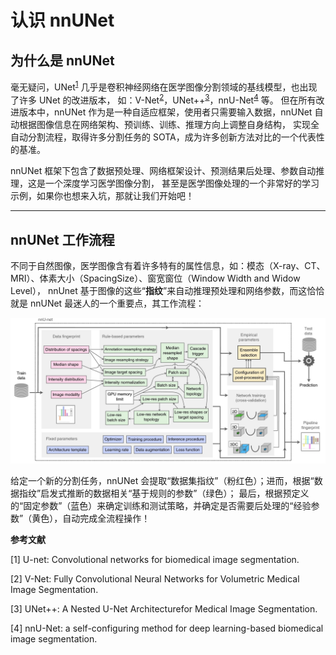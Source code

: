 # 认识 nnUNet

## 为什么是 nnUNet
毫无疑问，UNet<sup>[1](#ref1)</sup> 几乎是卷积神经网络在医学图像分割领域的基线模型，也出现了许多 UNet 的改进版本，
如：V-Net<sup>[2](#ref2)</sup>，UNet++<sup>[3](#ref3)</sup>，nnU-Net<sup>[4](#ref4)</sup> 等。
但在所有改进版本中，nnUNet 作为是一种自适应框架，使用者只需要输入数据，nnUNet 自动根据图像信息在网络架构、预训练、训练、推理方向上调整自身结构，
实现全自动分割流程，取得许多分割任务的 SOTA，成为许多创新方法对比的一个代表性的基准。

nnUNet 框架下包含了数据预处理、网络框架设计、预测结果后处理、参数自动推理，这是一个深度学习医学图像分割，
甚至是医学图像处理的一个非常好的学习示例，如果你也想来入坑，那就让我们开始吧！

<hr>

## nnUNet 工作流程
不同于自然图像，医学图像含有着许多特有的属性信息，如：模态（X-ray、CT、MRI）、体素大小（SpacingSize）、窗宽窗位（Window Width and Widow Level），
nnUnet 基于图像的这些“**指纹**”来自动推理预处理和网络参数，而这恰恰就是 nnUNet 最迷人的一个重要点，其工作流程：

![](_static/images/nnUNet-workflow.jpg "图1.nnUNet的工作流程")

给定一个新的分割任务，nnUNet 会提取“数据集指纹”（粉红色）；进而，根据“数据指纹”启发式推断的数据相关“基于规则的参数”（绿色）；
最后，根据预定义的“固定参数”（蓝色）来确定训练和测试策略，并确定是否需要后处理的“经验参数”（黄色），自动完成全流程操作！

**参考文献**

<div id="reference">
<span id='ref1'>[1] U-net: Convolutional networks for biomedical image segmentation.</span>

<span id='ref2'>[2] V-Net: Fully Convolutional Neural Networks for Volumetric Medical Image Segmentation.</span>

<span id='ref3'>[3] UNet++: A Nested U-Net Architecturefor Medical Image Segmentation.</span>

<span id='ref4'>[4] nnU-Net: a self-configuring method for deep learning-based biomedical image segmentation.</span>

</div>

